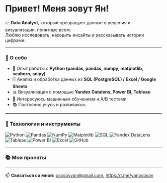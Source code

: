 # Привет! Меня зовут Ян!

📈 **Data Analyst**, который превращает данные в решения и визуализации, понятные всем.  
Люблю исследовать, находить инсайты и рассказывать истории цифрами.  

---

### 🧠 О себе
- 💼 Опыт работы с **Python (pandas, pandas, numpy, matplotlib, seaborn, scipy)**  
- 🗄️ Анализ и обработка данных из **SQL (PostgreSQL) / Excel / Google Sheets**  
- 📊 Визуализация с помощью **Yandex Datalens,  Power BI, Tableau**  
- 🧮 Интересуюсь машинным обучением и A/B тестами  
- 📚 Постоянно учусь и развиваюсь

---

### 🔧 Технологии и инструменты
![Python](https://img.shields.io/badge/-Python-3776AB?logo=python&logoColor=fff)
![Pandas](https://img.shields.io/badge/-Pandas-1B1F23?logo=pandas&logoColor=purple)
![NumPy](https://img.shields.io/badge/-NumPy-1B1F23?logo=numpy&logoColor=4DABCF)
![Matplotlib](https://img.shields.io/badge/-Matplotlib-1B1F23?logo=plotly&logoColor=5AC8FA)
![SQL](https://img.shields.io/badge/-SQL-336791?logo=postgresql&logoColor=fff)
![Yandex DataLens](https://img.shields.io/badge/-Yandex%20DataLens-000000?logo=yandex&logoColor=FFCC00)
![Tableau](https://img.shields.io/badge/-Tableau-E97627?logo=tableau&logoColor=fff)
![Power BI](https://img.shields.io/badge/-PowerBI-F2C811?logo=powerbi&logoColor=000)
![Excel](https://img.shields.io/badge/-Excel-217346?logo=microsoft-excel&logoColor=fff)
![GitHub](https://img.shields.io/badge/-GitHub-181717?logo=github&logoColor=fff)

---

### 📚 Мои проекты

---

📫 **Связаться со мной:** ososovyan@gmail.com, https://t.me/yanososov
